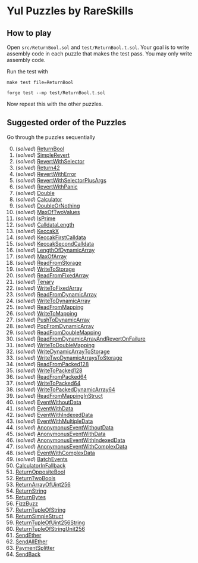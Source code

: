 # Yul Puzzles by RareSkills

## How to play
Open `src/ReturnBool.sol` and `test/ReturnBool.t.sol`. Your goal is to write assembly code in each puzzle that makes the test pass. You may only write assembly code.

Run the test with 

```shell
make test file=ReturnBool
```

```shell
forge test --mp test/ReturnBool.t.sol
```

Now repeat this with the other puzzles.


## Suggested order of the Puzzles
Go through the puzzles sequentially 


0.	(_solved_) [ReturnBool](https://github.com/RareSkills/yul-puzzles/blob/main/src/ReturnBool.sol)
1.	(_solved_) [SimpleRevert](https://github.com/RareSkills/yul-puzzles/blob/main/src/SimpleRevert.sol)
2.	(_solved_) [RevertWithSelector](https://github.com/RareSkills/yul-puzzles/blob/main/src/RevertWithSelector.sol)
3.	(_solved_) [Return42](https://github.com/RareSkills/yul-puzzles/blob/main/src/Return42.sol)
4.	(_solved_) [RevertWithError](https://github.com/RareSkills/yul-puzzles/blob/main/src/RevertWithError.sol)
5.	(_solved_) [RevertWithSelectorPlusArgs](https://github.com/RareSkills/yul-puzzles/blob/main/src/RevertWithSelectorPlusArgs.sol)
6.	(_solved_) [RevertWithPanic](https://github.com/RareSkills/yul-puzzles/blob/main/src/RevertWithPanic.sol)
7.	(_solved_) [Double](https://github.com/RareSkills/yul-puzzles/blob/main/src/Double.sol) 
8.	(_solved_) [Calculator](https://github.com/RareSkills/yul-puzzles/blob/main/src/Calculator.sol) 
9.	(_solved_) [DoubleOrNothing](https://github.com/RareSkills/yul-puzzles/blob/main/src/DoubleOrNothing.sol) 
10.	(_solved_) [MaxOfTwoValues](https://github.com/RareSkills/yul-puzzles/blob/main/src/MaxOfTwoValues.sol) 
11.	(_solved_) [IsPrime](https://github.com/RareSkills/yul-puzzles/blob/main/src/IsPrime.sol) 
12.	(_solved_) [CalldataLength](https://github.com/RareSkills/yul-puzzles/blob/main/src/CalldataLength.sol) 
13.	(_solved_) [KeccakX](https://github.com/RareSkills/yul-puzzles/blob/main/src/KeccakX.sol) 
14.	(_solved_) [KeccakFirstCalldata](https://github.com/RareSkills/yul-puzzles/blob/main/src/KeccakFirstCalldata.sol) 
15.	(_solved_) [KeccakSecondCalldata](https://github.com/RareSkills/yul-puzzles/blob/main/src/KeccakSecondCalldata.sol) 
16.	(_solved_) [LengthOfDynamicArray](https://github.com/RareSkills/yul-puzzles/blob/main/src/LengthOfDynamicArray.sol) 
17.	(_solved_) [MaxOfArray](https://github.com/RareSkills/yul-puzzles/blob/main/src/MaxOfArray.sol) 
18.	(_solved_) [ReadFromStorage](https://github.com/RareSkills/yul-puzzles/blob/main/src/ReadFromStorage.sol) 
19.	(_solved_) [WriteToStorage](https://github.com/RareSkills/yul-puzzles/blob/main/src/WriteToStorage.sol) 
20.	(_solved_) [ReadFromFixedArray](https://github.com/RareSkills/yul-puzzles/blob/main/src/ReadFromFixedArray.sol) 
21.	(_solved_) [Tenary](https://github.com/RareSkills/yul-puzzles/blob/main/src/Tenary.sol) 
22.	(_solved_) [WriteToFixedArray](https://github.com/RareSkills/yul-puzzles/blob/main/src/WriteToFixedArray.sol) 
23.	(_solved_) [ReadFromDynamicArray](https://github.com/RareSkills/yul-puzzles/blob/main/src/ReadFromDynamicArray.sol) 
24.	(_solved_) [WriteToDynamicArray](https://github.com/RareSkills/yul-puzzles/blob/main/src/WriteToDynamicArray.sol) 
25.	(_solved_) [ReadFromMapping](https://github.com/RareSkills/yul-puzzles/blob/main/src/ReadFromMapping.sol) 
26.	(_solved_) [WriteToMapping](https://github.com/RareSkills/yul-puzzles/blob/main/src/WriteToMapping.sol) 
27.	(_solved_) [PushToDynamicArray](https://github.com/RareSkills/yul-puzzles/blob/main/src/PushToDynamicArray.sol) 
28.	(_solved_) [PopFromDynamicArray](https://github.com/RareSkills/yul-puzzles/blob/main/src/PopFromDynamicArray.sol) 
29.	(_solved_) [ReadFromDoubleMapping](https://github.com/RareSkills/yul-puzzles/blob/main/src/ReadFromDoubleMapping.sol) 
30.	(_solved_) [ReadFromDynamicArrayAndRevertOnFailure](https://github.com/RareSkills/yul-puzzles/blob/main/src/ReadFromDynamicArrayAndRevertOnFailure.sol) 
31.	(_solved_) [WriteToDoubleMapping](https://github.com/RareSkills/yul-puzzles/blob/main/src/WriteToDoubleMapping.sol) 
32.	(_solved_) [WriteDynamicArrayToStorage](https://github.com/RareSkills/yul-puzzles/blob/main/src/WriteDynamicArrayToStorage.sol) 
33.	(_solved_) [WriteTwoDynamicArraysToStorage](https://github.com/RareSkills/yul-puzzles/blob/main/src/WriteTwoDynamicArraysToStorage.sol) 
34.	(_solved_)  [ReadFromPacked128](https://github.com/RareSkills/yul-puzzles/blob/main/src/ReadFromPacked128.sol) 
35.	(_solved_) [WriteToPacked128](https://github.com/RareSkills/yul-puzzles/blob/main/src/WriteToPacked128.sol) 
36.	(_solved_) [ReadFromPacked64](https://github.com/RareSkills/yul-puzzles/blob/main/src/ReadFromPacked64.sol) 
37.	(_solved_) [WriteToPacked64](https://github.com/RareSkills/yul-puzzles/blob/main/src/WriteToPacked64.sol) 
38.	(_solved_) [WriteToPackedDynamicArray64](https://github.com/RareSkills/yul-puzzles/blob/main/src/WriteToPackedDynamicArray64.sol) 
39.	(_solved_) [ReadFromMappingInStruct](https://github.com/RareSkills/yul-puzzles/blob/main/src/ReadFromMappingInStruct.sol) 
40.	(_solved_) [EventWithoutData](https://github.com/RareSkills/yul-puzzles/blob/main/src/EventWithoutData.sol) 
41.	(_solved_) [EventWithData](https://github.com/RareSkills/yul-puzzles/blob/main/src/EventWithData.sol) 
42.	(_solved_) [EventWithIndexedData](https://github.com/RareSkills/yul-puzzles/blob/main/src/EventWithIndexedData.sol) 
43.	(_solved_) [EventWithMultipleData](https://github.com/RareSkills/yul-puzzles/blob/main/src/EventWithMultipleData.sol) 
44.	(_solved_) [AnonymonusEventWithoutData](https://github.com/RareSkills/yul-puzzles/blob/main/src/AnonymonusEventWithoutData.sol) 
45.	(_solved_) [AnonymonusEventWithData](https://github.com/RareSkills/yul-puzzles/blob/main/src/AnonymonusEventWithData.sol) 
46.	(_solved_) [AnonymonusEventWithIndexedData](https://github.com/RareSkills/yul-puzzles/blob/main/src/AnonymonusEventWithIndexedData.sol) 
47.	(_solved_) [AnonymonusEventWithComplexData](https://github.com/RareSkills/yul-puzzles/blob/main/src/AnonymonusEventWithComplexData.sol) 
48.	(_solved_) [EventWithComplexData](https://github.com/RareSkills/yul-puzzles/blob/main/src/EventWithComplexData.sol) 
49.	(_solved_) [BatchEvents](https://github.com/RareSkills/yul-puzzles/blob/main/src/BatchEvents.sol) 
50.	[CalculatorInFallback](https://github.com/RareSkills/yul-puzzles/blob/main/src/CalculatorInFallback.sol)
51. [ReturnOppositeBool](https://github.com/RareSkills/yul-puzzles/blob/main/src/ReturnOppositeBool.sol)
52. [ReturnTwoBools](https://github.com/RareSkills/yul-puzzles/blob/main/src/ReturnTwoBools.sol)
53. [ReturnArrayOfUint256](https://github.com/RareSkills/yul-puzzles/blob/main/src/ReturnArrayOfUint256.sol)
54. [ReturnString](https://github.com/RareSkills/yul-puzzles/blob/main/src/ReturnString.sol)
55. [ReturnBytes](https://github.com/RareSkills/yul-puzzles/blob/main/src/ReturnBytes.sol)
56. [FizzBuzz](https://github.com/RareSkills/yul-puzzles/blob/main/src/FizzBuzz.sol)
57. [ReturnTupleOfString](https://github.com/RareSkills/yul-puzzles/blob/main/src/ReturnTupleOfString.sol)
58. [ReturnSimpleStruct](https://github.com/RareSkills/yul-puzzles/blob/main/src/ReturnSimpleStruct.sol)
59. [ReturnTupleOfUint256String](https://github.com/RareSkills/yul-puzzles/blob/main/src/ReturnTupleOfUint256String.sol)
60. [ReturnTupleOfStringUnit256](https://github.com/RareSkills/yul-puzzles/blob/main/src/ReturnTupleOfStringUnit256.sol)
61. [SendEther](https://github.com/RareSkills/yul-puzzles/blob/main/src/SendEther.sol)
62. [SendAllEther](https://github.com/RareSkills/yul-puzzles/blob/main/src/SendAllEther.sol)
63. [PaymentSplitter](https://github.com/RareSkills/yul-puzzles/blob/main/src/PaymentSplitter.sol)
64. [SendBack](https://github.com/RareSkills/yul-puzzles/blob/main/src/SendBack.sol)